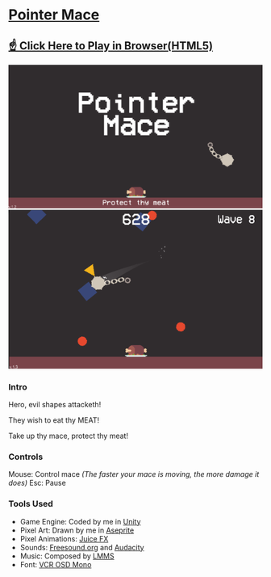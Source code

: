 # [Pointer Mace](https://fishwash.github.io/pointer-mace/)
## [☝️ Click Here to Play in Browser(HTML5)](https://fishwash.github.io/pointer-mace/)
![Title Image](imgs/pointermace1.PNG)
![Gameplay Image](imgs/pointermace2.PNG)

### Intro
Hero, evil shapes attacketh! 

They wish to eat thy MEAT!

Take up thy mace, protect thy meat!

### Controls
Mouse: Control mace 
*(The faster your mace is moving, the more damage it does)*
Esc: Pause

### Tools Used
- Game Engine: Coded by me in [Unity](https://unity.com/)
- Pixel Art: Drawn by me in [Aseprite](https://www.aseprite.org/)
- Pixel Animations: [Juice FX](https://codemanu.itch.io/juicefx)
- Sounds: [Freesound.org](https://freesound.org/) and [Audacity](https://www.audacityteam.org/)
- Music: Composed by [LMMS](https://lmms.io/)
- Font: [VCR OSD Mono](https://www.dafont.com/vcr-osd-mono.font)
